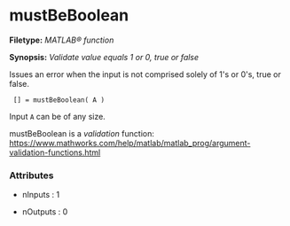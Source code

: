 # mustBeBoolean

**Filetype:** _MATLAB&reg; function_

**Synopsis:** _Validate value equals 1 or 0, true or false_

Issues an error when the input is not comprised solely of 1's or 0's, true or false.
     
     [] = mustBeBoolean( A ) 

Input `A` can be of any size.

mustBeBoolean is a *validation* function:
<https://www.mathworks.com/help/matlab/matlab_prog/argument-validation-functions.html>


### Attributes


- nInputs : 1

- nOutputs : 0
